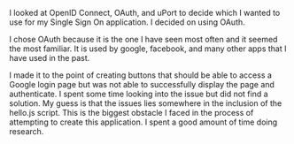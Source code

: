 I looked at OpenID Connect, OAuth, and uPort to decide which I wanted to use for my Single Sign On application.  I decided on using OAuth.

I chose OAuth because it is the one I have seen most often and it seemed the most familiar.  It is used by google, facebook, and many other apps that I have used in the past.

I made it to the point of creating buttons that should be able to access a Google login page but was not able to successfully display the page and authenticate.  I spent some time looking into the issue but did not find a solution.  My guess is that the issues lies somewhere in the inclusion of the hello.js script.  This is the biggest obstacle I faced in the process of attempting to create this application.  I spent a good amount of time doing research.

